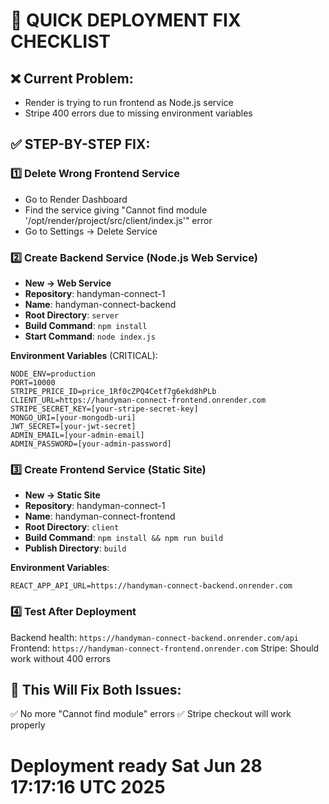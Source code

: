 # 🚀 QUICK DEPLOYMENT FIX CHECKLIST

## ❌ Current Problem:
- Render is trying to run frontend as Node.js service
- Stripe 400 errors due to missing environment variables

## ✅ STEP-BY-STEP FIX:

### 1️⃣ **Delete Wrong Frontend Service**
- Go to Render Dashboard
- Find the service giving "Cannot find module '/opt/render/project/src/client/index.js'" error
- Go to Settings → Delete Service

### 2️⃣ **Create Backend Service (Node.js Web Service)**
- **New → Web Service**
- **Repository**: handyman-connect-1
- **Name**: handyman-connect-backend
- **Root Directory**: `server`
- **Build Command**: `npm install`
- **Start Command**: `node index.js`

**Environment Variables** (CRITICAL):
```
NODE_ENV=production
PORT=10000
STRIPE_PRICE_ID=price_1Rf0cZPQ4Cetf7g6ekd8hPLb
CLIENT_URL=https://handyman-connect-frontend.onrender.com
STRIPE_SECRET_KEY=[your-stripe-secret-key]
MONGO_URI=[your-mongodb-uri]
JWT_SECRET=[your-jwt-secret]
ADMIN_EMAIL=[your-admin-email]
ADMIN_PASSWORD=[your-admin-password]
```

### 3️⃣ **Create Frontend Service (Static Site)**
- **New → Static Site**
- **Repository**: handyman-connect-1
- **Name**: handyman-connect-frontend
- **Root Directory**: `client`
- **Build Command**: `npm install && npm run build`
- **Publish Directory**: `build`

**Environment Variables**:
```
REACT_APP_API_URL=https://handyman-connect-backend.onrender.com
```

### 4️⃣ **Test After Deployment**
Backend health: `https://handyman-connect-backend.onrender.com/api`
Frontend: `https://handyman-connect-frontend.onrender.com`
Stripe: Should work without 400 errors

## 🎯 This Will Fix Both Issues:
✅ No more "Cannot find module" errors
✅ Stripe checkout will work properly
# Deployment ready Sat Jun 28 17:17:16 UTC 2025
